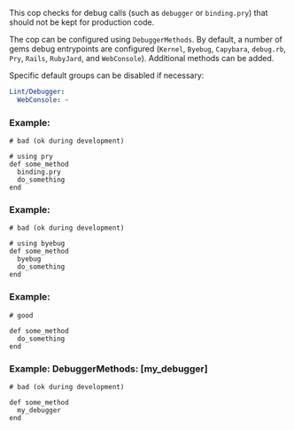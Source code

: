 This cop checks for debug calls (such as `debugger` or `binding.pry`) that should
not be kept for production code.

The cop can be configured using `DebuggerMethods`. By default, a number of gems
debug entrypoints are configured (`Kernel`, `Byebug`, `Capybara`, `debug.rb`,
`Pry`, `Rails`, `RubyJard`, and `WebConsole`). Additional methods can be added.

Specific default groups can be disabled if necessary:

```yaml
Lint/Debugger:
  WebConsole: ~
```


### Example:

    # bad (ok during development)

    # using pry
    def some_method
      binding.pry
      do_something
    end

### Example:

    # bad (ok during development)

    # using byebug
    def some_method
      byebug
      do_something
    end

### Example:

    # good

    def some_method
      do_something
    end

### Example: DebuggerMethods: [my_debugger]

    # bad (ok during development)

    def some_method
      my_debugger
    end